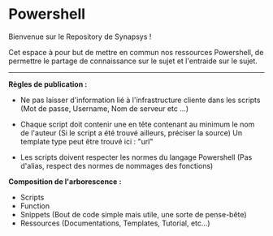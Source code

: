 Powershell
=======

Bienvenue sur le Repository de Synapsys !

Cet espace à pour but de mettre en commun nos ressources Powershell, de permettre le partage de connaissance sur le sujet et l'entraide sur le sujet.

----------

**Règles de publication :**

 - Ne pas laisser d'information lié à l'infrastructure cliente dans les scripts (Mot de passe, Username, Nom de serveur etc ...)
 
 - Chaque script doit contenir une en tête contenant au minimum le nom de l'auteur (Si le script a été trouvé ailleurs, préciser la source)
Un template type peut être trouvé ici : "url"

 - Les scripts doivent respecter les normes du langage Powershell (Pas d'alias, respect des normes de nommages des fonctions)

**Composition de l'arborescence :**

 - Scripts
 - Function
 - Snippets (Bout de code simple mais utile, une sorte de pense-bête)
 - Ressources (Documentations, Templates, Tutorial, etc...)
 
